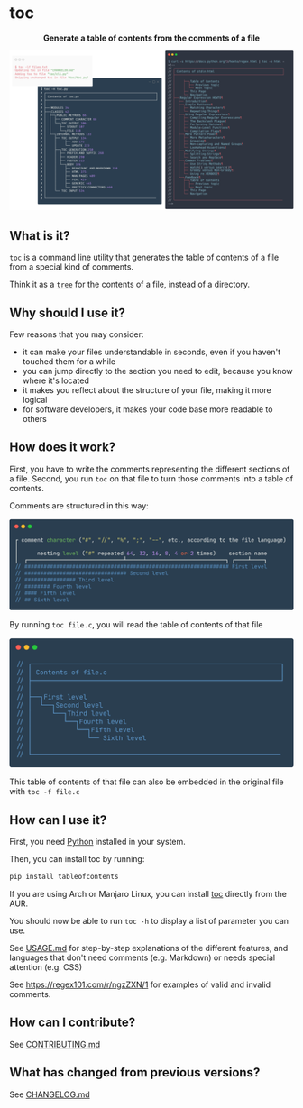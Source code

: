 <!--
// ┌───────────────────────────────────────────────────────────────┐
// │ Contents of README.md                                         │
// ├───────────────────────────────────────────────────────────────┘
// │
// ├──┐toc
// │  ├── What is it?
// │  ├── Why should I use it?
// │  ├── How does it work?
// │  ├── How can I use it?
// │  ├── How can I contribute?
// │  └── What has changed from previous versions?
// │
// └───────────────────────────────────────────────────────────────
-->

# toc

<p align="center">
 <b>Generate a table of contents from the comments of a file</b>
</p>

![Example table of contents generated by toc](images/showcase.webp)

## What is it?

`toc` is a command line utility that generates the table of contents of a file from a special kind of comments.

Think it as a [`tree`](https://en.wikipedia.org/wiki/Tree_%28command%29) for the contents of a file, instead of a directory.

## Why should I use it?

Few reasons that you may consider:

- it can make your files understandable in seconds, even if you haven't touched them for a while
- you can jump directly to the section you need to edit, because you know where it's located
- it makes you reflect about the structure of your file, making it more logical
- for software developers, it makes your code base more readable to others

## How does it work?

First, you have to write the comments representing the different sections of a file.
Second, you run `toc` on that file to turn those comments into a table of contents.

Comments are structured in this way:

![Syntax of comments used to generate table of contents](images/syntax.webp)

By running `toc file.c`, you will read the table of contents of that file

![Toc generated from syntax comments](images/simple.webp)

This table of contents of that file can also be embedded in the original file with `toc -f file.c`

## How can I use it?

First, you need [Python](https://www.python.org/downloads/) installed in your system.

Then, you can install toc by running:

```bash
pip install tableofcontents
```

If you are using Arch or Manjaro Linux, you can install [toc](https://aur.archlinux.org/packages/toc) directly from the AUR.

You should now be able to run `toc -h` to display a list of parameter you can use.

See [USAGE.md](./USAGE.md) for step-by-step explanations of the different features, and languages that don't need comments (e.g. Markdown) or needs special attention (e.g. CSS)

See <https://regex101.com/r/ngzZXN/1> for examples of valid and invalid comments.

## How can I contribute?

See [CONTRIBUTING.md](./CONTRIBUTING.md) 

## What has changed from previous versions?

See [CHANGELOG.md](./CHANGELOG.md)

